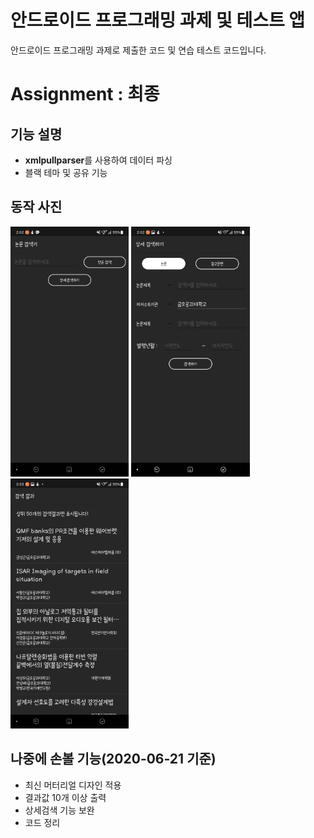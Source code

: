 # 안드로이드 프로그래밍 과제 및 테스트 앱

안드로이드 프로그래밍 과제로 제출한 코드 및 연습 테스트 코드입니다.

# Assignment : 최종 

## 기능 설명
- **xmlpullparser**를 사용하여 데이터 파싱
- 블랙 테마 및 공유 기능

## 동작 사진
<img src = 1.jpg height="400px"></img>
<img src = 2.jpg height="400px"></img>
<img src = 3.jpg height="400px"></img>

## 나중에 손볼 기능(2020-06-21 기준)

- 최신 머터리얼 디자인 적용
- 결과값 10개 이상 출력
- 상세검색 기능 보완
- 코드 정리



